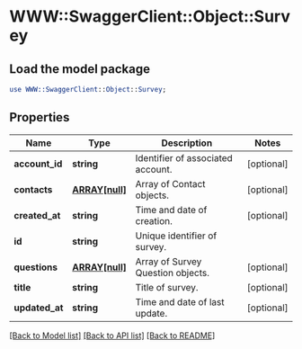 # WWW::SwaggerClient::Object::Survey

## Load the model package
```perl
use WWW::SwaggerClient::Object::Survey;
```

## Properties
Name | Type | Description | Notes
------------ | ------------- | ------------- | -------------
**account_id** | **string** | Identifier of associated account. | [optional] 
**contacts** | [**ARRAY[null]**](.md) | Array of Contact objects. | [optional] 
**created_at** | **string** | Time and date of creation. | [optional] 
**id** | **string** | Unique identifier of survey. | 
**questions** | [**ARRAY[null]**](.md) | Array of Survey Question objects. | [optional] 
**title** | **string** | Title of survey. | [optional] 
**updated_at** | **string** | Time and date of last update. | [optional] 

[[Back to Model list]](../README.md#documentation-for-models) [[Back to API list]](../README.md#documentation-for-api-endpoints) [[Back to README]](../README.md)


